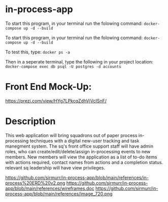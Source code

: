 # in-process-app
To start this program, in your terminal run the folowing command:  `docker-compose up -d --build`

To start this program, in your terminal run the folowing command: `docker-compose up -d --build`

To test this, type: `docker ps -a`

Then in a seperate terminal, type the following in your project location: `docker-compose exec db psql -U postgres -d accounts`

# Front End Mock-Up:

https://prezi.com/view/HYg7LPkcqZdhVjVcISnF/

# Description

This web application will bring squadrons out of paper process in-processing techniques with a digital new-user tracking and task manegment system. The sq's front office support staff will have admin roles, who can create/edit/delete/assign in-processing events to new members. New members will view the application as a list of to-do items with actions required, contact names from actions and a completion status. relevant sq leadership will have view privileges.


https://github.com/sirmurr/in-process-app/blob/main/references/in-process%20ERD%20v2.png
https://github.com/sirmurr/in-process-app/blob/main/references/wireframes.doc
https://github.com/sirmurr/in-process-app/blob/main/references/image_720.png
